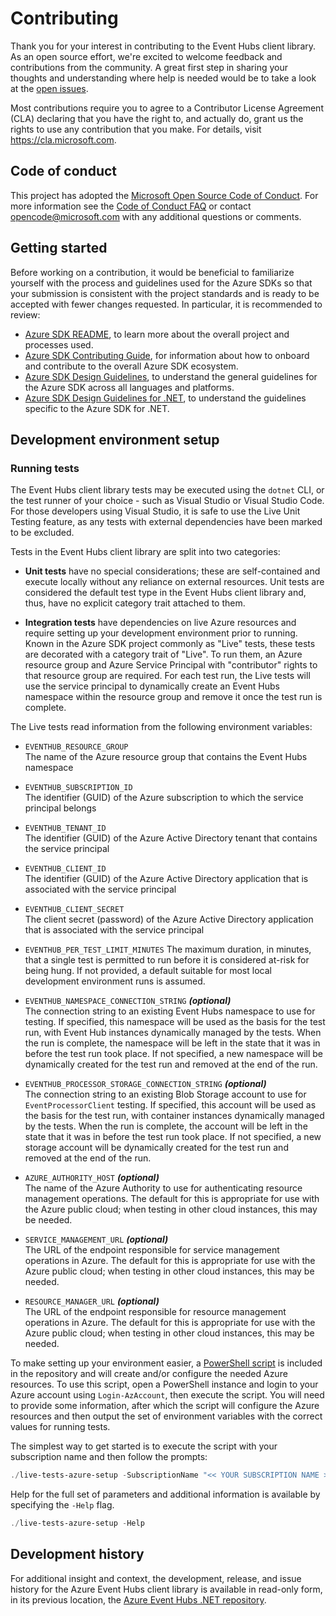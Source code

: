 # Contributing

Thank you for your interest in contributing to the Event Hubs client library.  As an open source effort, we're excited to welcome feedback and contributions from the community.  A great first step in sharing your thoughts and understanding where help is needed would be to take a look at the [open issues](https://github.com/Azure/azure-sdk-for-net/issues?q=is%3Aopen+is%3Aissue+label%3AClient+label%3A%22Event+Hubs%22).

Most contributions require you to agree to a Contributor License Agreement (CLA) declaring that you have the right to, and actually do, grant us the rights to use any contribution that you make. For details, visit https://cla.microsoft.com.

## Code of conduct

This project has adopted the [Microsoft Open Source Code of Conduct](https://opensource.microsoft.com/codeofconduct/). For more information see the [Code of Conduct FAQ](https://opensource.microsoft.com/codeofconduct/faq/) or contact [opencode@microsoft.com](mailto:opencode@microsoft.com) with any additional questions or comments.

## Getting started

Before working on a contribution, it would be beneficial to familiarize yourself with the process and guidelines used for the Azure SDKs so that your submission is consistent with the project standards and is ready to be accepted with fewer changes requested.  In particular, it is recommended to review:

  - [Azure SDK README](https://github.com/Azure/azure-sdk), to learn more about the overall project and processes used.
  - [Azure SDK Contributing Guide](https://github.com/Azure/azure-sdk-for-net/blob/main/CONTRIBUTING.md), for information about how to onboard and contribute to the overall Azure SDK ecosystem.
  - [Azure SDK Design Guidelines](https://azure.github.io/azure-sdk/general_introduction.html), to understand the general guidelines for the Azure SDK across all languages and platforms.
  - [Azure SDK Design Guidelines for .NET](https://azure.github.io/azure-sdk/dotnet_introduction.html), to understand the guidelines specific to the Azure SDK for .NET.

## Development environment setup

### Running tests

The Event Hubs client library tests may be executed using the `dotnet` CLI, or the test runner of your choice - such as Visual Studio or Visual Studio Code.  For those developers using Visual Studio, it is safe to use the Live Unit Testing feature, as any tests with external dependencies have been marked to be excluded.

Tests in the Event Hubs client library are split into two categories:

- **Unit tests** have no special considerations; these are self-contained and execute locally without any reliance on external resources.  Unit tests are considered the default test type in the Event Hubs client library and, thus, have no explicit category trait attached to them.

- **Integration tests** have dependencies on live Azure resources and require setting up your development environment prior to running.  Known in the Azure SDK project commonly as "Live" tests, these tests are decorated with a category trait of "Live".  To run them, an Azure resource group and Azure Service Principal with "contributor" rights to that resource group are required.  For each test run, the Live tests will use the service principal to dynamically create an Event Hubs namespace within the resource group and remove it once the test run is complete.

The Live tests read information from the following environment variables:

- `EVENTHUB_RESOURCE_GROUP`  
 The name of the Azure resource group that contains the Event Hubs namespace

- `EVENTHUB_SUBSCRIPTION_ID`  
 The identifier (GUID) of the Azure subscription to which the service principal belongs

- `EVENTHUB_TENANT_ID`  
 The identifier (GUID) of the Azure Active Directory tenant that contains the service principal

- `EVENTHUB_CLIENT_ID`  
 The identifier (GUID) of the Azure Active Directory application that is associated with the service principal

- `EVENTHUB_CLIENT_SECRET`  
 The client secret (password) of the Azure Active Directory application that is associated with the service principal
 
- `EVENTHUB_PER_TEST_LIMIT_MINUTES`
The maximum duration, in minutes, that a single test is permitted to run before it is considered at-risk for being hung.  If not provided, a default suitable for most local development environment runs is assumed.

- `EVENTHUB_NAMESPACE_CONNECTION_STRING` _**(optional)**_  
  The connection string to an existing Event Hubs namespace to use for testing.  If specified, this namespace will be used as the basis for the test run, with Event Hub instances dynamically managed by the tests.  When the run is complete, the namespace will be left in the state that it was in before the test run took place.  If not specified, a new namespace will be dynamically created for the test run and removed at the end of the run.
  
- `EVENTHUB_PROCESSOR_STORAGE_CONNECTION_STRING` _**(optional)**_  
  The connection string to an existing Blob Storage account to use for `EventProcessorClient` testing.  If specified, this account will be used as the basis for the test run, with container instances dynamically managed by the tests.  When the run is complete, the account will be left in the state that it was in before the test run took place.  If not specified, a new storage account will be dynamically created for the test run and removed at the end of the run.
  
- `AZURE_AUTHORITY_HOST` _**(optional)**_  
  The name of the Azure Authority to use for authenticating resource management operations.  The default for this is appropriate for use with the Azure public cloud; when testing in other cloud instances, this may be needed.
  
- `SERVICE_MANAGEMENT_URL` _**(optional)**_  
  The URL of the endpoint responsible for service management operations in Azure.  The default for this is appropriate for use with the Azure public cloud; when testing in other cloud instances, this may be needed.
  
- `RESOURCE_MANAGER_URL` _**(optional)**_  
  The URL of the endpoint responsible for resource management operations in Azure.  The default for this is appropriate for use with the Azure public cloud; when testing in other cloud instances, this may be needed.

To make setting up your environment easier, a [PowerShell script](https://github.com/Azure/azure-sdk-for-net/blob/main/sdk/eventhub/Azure.Messaging.EventHubs/assets/live-tests-azure-setup.ps1) is included in the repository and will create and/or configure the needed Azure resources.  To use this script, open a PowerShell instance and login to your Azure account using `Login-AzAccount`, then execute the script.  You will need to provide some information, after which the script will configure the Azure resources and then output the set of environment variables with the correct values for running tests.

The simplest way to get started is to execute the script with your subscription name and then follow the prompts:

```powershell
./live-tests-azure-setup -SubscriptionName "<< YOUR SUBSCRIPTION NAME >>"
```

Help for the full set of parameters and additional information is available by specifying the `-Help` flag.

```powershell
./live-tests-azure-setup -Help
```

## Development history

For additional insight and context, the development, release, and issue history for the Azure Event Hubs client library is available in read-only form, in its previous location, the [Azure Event Hubs .NET repository](https://github.com/Azure/azure-event-hubs-dotnet).